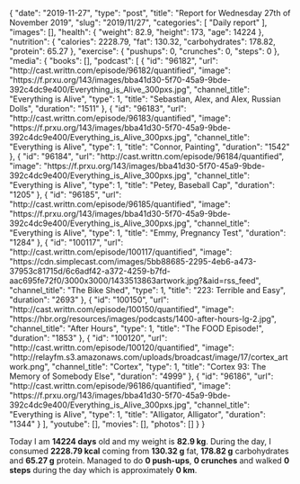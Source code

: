 {
    "date": "2019-11-27",
    "type": "post",
    "title": "Report for Wednesday 27th of November 2019",
    "slug": "2019\/11\/27",
    "categories": [
        "Daily report"
    ],
    "images": [],
    "health": {
        "weight": 82.9,
        "height": 173,
        "age": 14224
    },
    "nutrition": {
        "calories": 2228.79,
        "fat": 130.32,
        "carbohydrates": 178.82,
        "protein": 65.27
    },
    "exercise": {
        "pushups": 0,
        "crunches": 0,
        "steps": 0
    },
    "media": {
        "books": [],
        "podcast": [
            {
                "id": "96182",
                "url": "http:\/\/cast.writtn.com\/episode\/96182\/quantified",
                "image": "https:\/\/f.prxu.org\/143\/images\/bba41d30-5f70-45a9-9bde-392c4dc9e400\/Everything_is_Alive_300pxs.jpg",
                "channel_title": "Everything is Alive",
                "type": 1,
                "title": "Sebastian, Alex, and Alex, Russian Dolls",
                "duration": "1511"
            },
            {
                "id": "96183",
                "url": "http:\/\/cast.writtn.com\/episode\/96183\/quantified",
                "image": "https:\/\/f.prxu.org\/143\/images\/bba41d30-5f70-45a9-9bde-392c4dc9e400\/Everything_is_Alive_300pxs.jpg",
                "channel_title": "Everything is Alive",
                "type": 1,
                "title": "Connor, Painting",
                "duration": "1542"
            },
            {
                "id": "96184",
                "url": "http:\/\/cast.writtn.com\/episode\/96184\/quantified",
                "image": "https:\/\/f.prxu.org\/143\/images\/bba41d30-5f70-45a9-9bde-392c4dc9e400\/Everything_is_Alive_300pxs.jpg",
                "channel_title": "Everything is Alive",
                "type": 1,
                "title": "Petey, Baseball Cap",
                "duration": "1205"
            },
            {
                "id": "96185",
                "url": "http:\/\/cast.writtn.com\/episode\/96185\/quantified",
                "image": "https:\/\/f.prxu.org\/143\/images\/bba41d30-5f70-45a9-9bde-392c4dc9e400\/Everything_is_Alive_300pxs.jpg",
                "channel_title": "Everything is Alive",
                "type": 1,
                "title": "Emmy, Pregnancy Test",
                "duration": "1284"
            },
            {
                "id": "100117",
                "url": "http:\/\/cast.writtn.com\/episode\/100117\/quantified",
                "image": "https:\/\/cdn.simplecast.com\/images\/5bb88685-2295-4eb6-a473-37953c81715d\/6c6adf42-a372-4259-b7fd-aac695fe72f0\/3000x3000\/1433513863artwork.jpg?&aid=rss_feed",
                "channel_title": "The Bike Shed",
                "type": 1,
                "title": "223: Terrible and Easy",
                "duration": "2693"
            },
            {
                "id": "100150",
                "url": "http:\/\/cast.writtn.com\/episode\/100150\/quantified",
                "image": "https:\/\/hbr.org\/resources\/images\/podcasts\/1400-after-hours-lg-2.jpg",
                "channel_title": "After Hours",
                "type": 1,
                "title": "The FOOD Episode!",
                "duration": "1853"
            },
            {
                "id": "100120",
                "url": "http:\/\/cast.writtn.com\/episode\/100120\/quantified",
                "image": "http:\/\/relayfm.s3.amazonaws.com\/uploads\/broadcast\/image\/17\/cortex_artwork.png",
                "channel_title": "Cortex",
                "type": 1,
                "title": "Cortex 93: The Memory of Somebody Else",
                "duration": "4999"
            },
            {
                "id": "96186",
                "url": "http:\/\/cast.writtn.com\/episode\/96186\/quantified",
                "image": "https:\/\/f.prxu.org\/143\/images\/bba41d30-5f70-45a9-9bde-392c4dc9e400\/Everything_is_Alive_300pxs.jpg",
                "channel_title": "Everything is Alive",
                "type": 1,
                "title": "Alligator, Alligator",
                "duration": "1344"
            }
        ],
        "youtube": [],
        "movies": [],
        "photos": []
    }
}

Today I am <strong>14224 days</strong> old and my weight is <strong>82.9 kg</strong>. During the day, I consumed <strong>2228.79 kcal</strong> coming from <strong>130.32 g</strong> fat, <strong>178.82 g</strong> carbohydrates and <strong>65.27 g</strong> protein. Managed to do <strong>0 push-ups</strong>, <strong>0 crunches</strong> and walked <strong>0 steps</strong> during the day which is approximately <strong>0 km</strong>.